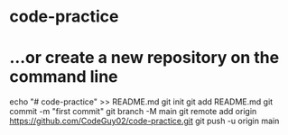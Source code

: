 # code-practice 
# …or create a new repository on the command line
echo "# code-practice" >> README.md
git init
git add README.md
git commit -m "first commit"
git branch -M main
git remote add origin https://github.com/CodeGuy02/code-practice.git
git push -u origin main
